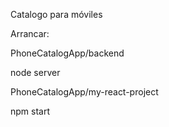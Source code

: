 Catalogo para móviles



Arrancar:

PhoneCatalogApp/backend 

node server


PhoneCatalogApp/my-react-project

npm start
